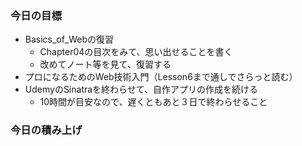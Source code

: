 ### 今日の目標
- Basics_of_Webの復習
  - Chapter04の目次をみて、思い出せることを書く
  - 改めてノート等を見て、復習する
- プロになるためのWeb技術入門（Lesson6まで通しでさらっと読む）
- UdemyのSinatraを終わらせて、自作アプリの作成を続ける
  - 10時間が目安なので、遅くともあと３日で終わらせること

### 今日の積み上げ
